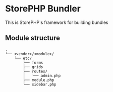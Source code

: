 # StorePHP Bundler

This is StorePHP's framework for building bundles

## Module structure

```text
.
└── <vendor>/<module>/
    └── etc/
        ├── forms
        ├── grids
        ├── routes/
        │   └── admin.php
        ├── module.php
        └── sidebar.php
```
